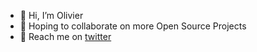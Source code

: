 - 👋 Hi, I’m Olivier
- 👀 Hoping to collaborate on more Open Source Projects
- 🦆 Reach me on [twitter](https://twitter.com/gamachexx3)
